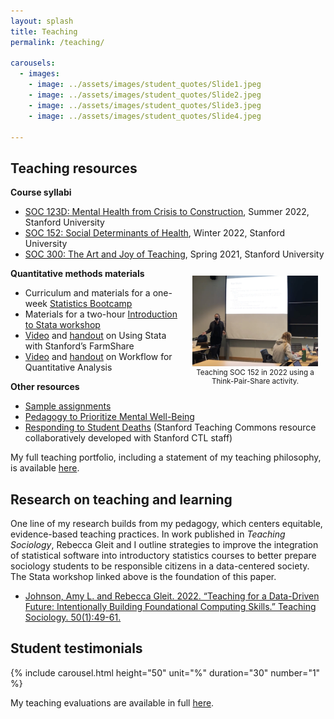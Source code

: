 ```yaml
---
layout: splash
title: Teaching
permalink: /teaching/

carousels:
  - images: 
    - image: ../assets/images/student_quotes/Slide1.jpeg
    - image: ../assets/images/student_quotes/Slide2.jpeg
    - image: ../assets/images/student_quotes/Slide3.jpeg
    - image: ../assets/images/student_quotes/Slide4.jpeg

---
```

<style>
figure {
  float: right;
  width: 40%;
  text-align: center;
  font-size: smaller;
  text-indent: 0;
  margin: 0.5em;
  padding: 0.5em;
}
</style>


## Teaching resources
**Course syllabi**
- [SOC 123D: Mental Health from Crisis to Construction](https://drive.google.com/file/d/1rJnVnR0KRSVnwBro9Flr8mOzaNlDc24H/view?usp=sharing), Summer 2022, Stanford University 
- [SOC 152: Social Determinants of Health](https://drive.google.com/file/d/1QbKpJHUMCDV2ci_pJu73-hmDOUvAjlo7/view?usp=sharing), Winter 2022, Stanford University
- [SOC 300: The Art and Joy of Teaching](https://drive.google.com/file/d/1-X5HppCwXPSdHz1jhmEna9zlWgOLfbAT/view?usp=sharing), Spring 2021, Stanford University
<figure>
  <img src="../assets/images/teachingphoto2.jpg"
    width="500" 
    alt="teaching SOC 152 in 2022">
  <figcaption>Teaching SOC 152 in 2022 using a Think-Pair-Share activity.</figcaption>
</figure>

**Quantitative methods materials**
- Curriculum and materials for a one-week [Statistics Bootcamp](https://aljohnson-soc.github.io/StanfordStatsBootcamp/) 
- Materials for a two-hour [Introduction to Stata workshop](https://aljohnson-soc.github.io/StataWorkshop/)
- [Video](https://www.youtube.com/watch?v=uAUYrxeUZEY) and [handout](https://drive.google.com/file/d/1K4Js5uEAg25hetxVwuKdSj6NWyHyhlbk/view) on Using Stata with Stanford’s FarmShare
- [Video](https://www.youtube.com/watch?v=9aHG95INd4c) and [handout](https://drive.google.com/file/d/1RKpsKyF_vhosd-vCTD_p1oYxUey3VUht/view) on Workflow for Quantitative Analysis

**Other resources**
- [Sample assignments](https://drive.google.com/file/d/13HnRA-IGfi3vlGZNo5FbS1VSx9DVwSGS/view?usp=sharing)
- [Pedagogy to Prioritize Mental Well-Being](https://docs.google.com/document/d/15PmMvcEewnqDAO14VWoAD_KX-i0rYw1Erm_PlELuTNY/edit)
- [Responding to Student Deaths](https://teachingcommons.stanford.edu/news/responding-student-deaths) (Stanford Teaching Commons resource collaboratively developed with Stanford CTL staff)

My full teaching portfolio, including a statement of my teaching philosophy, is available [here](https://drive.google.com/file/d/13Ie_8HItppWxvFuPdxCJpR4UyKX7qr0G/view?usp=sharing).

## Research on teaching and learning

One line of my research builds from my pedagogy, which centers equitable, evidence-based teaching practices. In work published in *Teaching Sociology*, Rebecca Gleit and I outline strategies to improve the integration of statistical software into introductory statistics courses to better prepare sociology students to be responsible citizens in a data-centered society. The Stata workshop linked above is the foundation of this paper.
- [Johnson, Amy L. and Rebecca Gleit. 2022. “Teaching for a Data-Driven Future: Intentionally Building Foundational Computing Skills.” Teaching Sociology. 50(1):49-61.](https://doi.org/10.1177/0092055X211033632)

## Student testimonials

  {% include carousel.html height="50" unit="%" duration="30" number="1" %}

My teaching evaluations are available in full [here](https://drive.google.com/drive/folders/1GtCEVBGLNKBUrZXhJrG_sf7T8wKcWNkH?usp=sharing).
